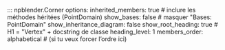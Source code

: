 ::: npblender.Corner
    options:
      inherited_members: true        # inclure les méthodes héritées (PointDomain)
      show_bases: false              # masquer "Bases: PointDomain"
      show_inheritance_diagram: false
      show_root_heading: true        # H1 = "Vertex" + docstring de classe
      heading_level: 1
      members_order: alphabetical    # (si tu veux forcer l’ordre ici)
